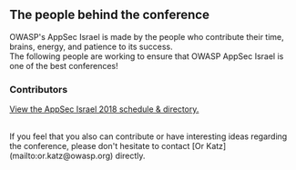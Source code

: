 ---
---

## The people behind the conference

OWASP's AppSec Israel is made by the people who contribute their time, brains, energy, and patience to its success.   
The following people are working to ensure that OWASP AppSec Israel is one of the best conferences!  

### Contributors

<a id="sched-embed" href="https://{{ site.sched }}/directory/artists" data-sched-bg="dark" data-sched-sidebar="no">View the AppSec Israel 2018 schedule &amp; directory.</a><script type="text/javascript" src="https://{{ site.sched }}/js/embed.js"></script> 

<br/>
If you feel that you also can contribute or have interesting ideas regarding the conference,   
please don't hesitate to contact [Or Katz](mailto:or.katz@owasp.org) directly.
